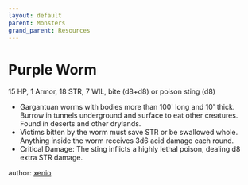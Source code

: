 ```yaml
---
layout: default
parent: Monsters
grand_parent: Resources
---
```

# Purple Worm
15 HP, 1 Armor, 18 STR, 7 WIL, bite (d8+d8) or poison sting (d8)
- Gargantuan worms with bodies more than 100' long and 10' thick. Burrow in tunnels underground and surface to eat other creatures. Found in deserts and other drylands.
- Victims bitten by the worm must save STR or be swallowed whole. Anything inside the worm receives 3d6 acid damage each round.
- Critical Damage: The sting inflicts a highly lethal poison, dealing d8 extra STR damage.

author: [xenio](https://xenioinabottle.blogspot.com)
